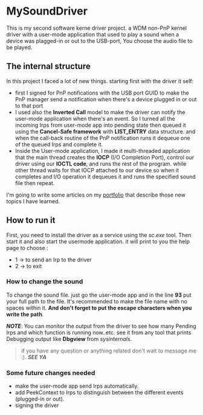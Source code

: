 # MySoundDriver
This is my second software kerne driver project. a WDM non-PnP kernel driver with a user-mode application that used to play a sound when a device was plagged-in or out to the USB-port, You choose the audio file to be played. 

## The internal structure
In this project I faced a lot of new things. starting first with the driver it self:
- first I signed for PnP notifications with the USB port GUID to make the PnP manager send a notification when there's a device plugged in or out to that port
- I used also the **Inverted Call** model to make the driver can notify the user-mode application when there's an event. So I turned all the incoming Irps from user-mode app into pending state then queued it using the **Cancel-Safe framework** with **LIST_ENTRY** data structure. and when the call-back routine of the PnP notification runs it dequeue one of the queued Irps and complete it. 
- Inside the User-mode application, I made it multi-threaded application that the main thread creates the **IOCP** (I/O Completion Port), control our driver using our **IOCTL code**, and runs the rest of the program. while other thread waits for that IOCP attached to our device so when it completes and I/O operation it dequeues it and runs the specified sound file then repeat.

I'm going to write some articles on my [portfolio](https://omarshehata11.github.io/) that describe those new topics I have learned.

## How to run it
First, you need to install the driver as a service using the *sc.exe* tool. Then start it and also start the usermode application. it will print to you the help page to choose :
- 1 -> to send an Irp to the driver
- 2 -> to exit 
### How to change the sound
To change the sound file. just go the user-mode app and in the line **93** put your full path to the file. It's recommended to make the file name with no spaces within it. **And don't forget to put the escape characters when you write the path**.

***NOTE***: You can monitor the output from the driver to see how many Pending Irps and which function is running now..etc. see it from any tool that prints Debugging output like **Dbgview** from *sysinternals*. 

> if you have any question or anything related don't wait to message me :). ***SEE YA***

### Some future changes needed
 - make the user-mode app send Irps automatically.
 - add PeekContext to Irps to distinguish between the different events (plugged-in or out). 
 - signing the driver


